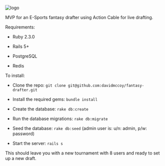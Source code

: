 ![logo](https://www.fantasypt.com/assets/fantasy-pro-tour-logo-white-ab30ef443fb528faedeef6d911090def6b3b1c0385ebd0b79b310499b3abcf66.png)

MVP for an E-Sports fantasy drafter using Action Cable for live drafting.

Requirements:

* Ruby 2.3.0

* Rails 5+

* PostgreSQL

* Redis

To install:

* Clone the repo: `git clone git@github.com:davidmccoy/fantasy-drafter.git`

* Install the required gems: `bundle install`

* Create the database: `rake db:create`

* Run the database migrations: `rake db:migrate`

* Seed the database: `rake db:seed` (admin user is: u/n: admin, p/w: password)

* Start the server: `rails s`

This should leave you with a new tournament with 8 users and ready to set up a new draft.
